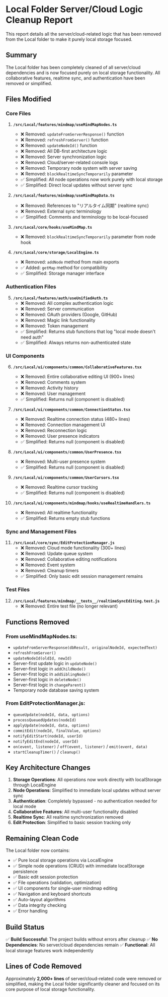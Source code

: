 # Local Folder Server/Cloud Logic Cleanup Report

This report details all the server/cloud-related logic that has been removed from the Local folder to make it purely local storage focused.

## Summary
The Local folder has been completely cleaned of all server/cloud dependencies and is now focused purely on local storage functionality. All collaborative features, realtime sync, and authentication have been removed or simplified.

## Files Modified

### Core Files

1. **`/src/Local/features/mindmap/useMindMapNodes.ts`**
   - ❌ Removed: `updateFromServerResponse()` function
   - ❌ Removed: `refreshFromServer()` function  
   - ❌ Removed: `updateNodeId()` function
   - ❌ Removed: All DB-first architecture logic
   - ❌ Removed: Server synchronization logic
   - ❌ Removed: Cloud/server-related console logs
   - ❌ Removed: Temporary node system with server saving
   - ❌ Removed: `blockRealtimeSyncTemporarily` parameter
   - ✅ Simplified: All node operations now work purely with local storage
   - ✅ Simplified: Direct local updates without server sync

2. **`/src/Local/features/mindmap/useMindMapData.ts`**
   - ❌ Removed: References to "リアルタイム同期" (realtime sync)
   - ❌ Removed: External sync terminology
   - ✅ Simplified: Comments and terminology to be local-focused

3. **`/src/Local/core/hooks/useMindMap.ts`**
   - ❌ Removed: `blockRealtimeSyncTemporarily` parameter from node hook

4. **`/src/Local/core/storage/LocalEngine.ts`**
   - ❌ Removed: `addNode` method from main exports
   - ✅ Added: `getMap` method for compatibility
   - ✅ Simplified: Storage manager interface

### Authentication Files

5. **`/src/Local/features/auth/useUnifiedAuth.ts`**
   - ❌ Removed: All complex authentication logic
   - ❌ Removed: Server communication
   - ❌ Removed: OAuth providers (Google, GitHub)
   - ❌ Removed: Magic link functionality
   - ❌ Removed: Token management
   - ✅ Simplified: Returns stub functions that log "local mode doesn't need auth"
   - ✅ Simplified: Always returns non-authenticated state

### UI Components

6. **`/src/Local/ui/components/common/CollaborativeFeatures.tsx`**
   - ❌ Removed: Entire collaborative editing UI (900+ lines)
   - ❌ Removed: Comments system
   - ❌ Removed: Activity history
   - ❌ Removed: User management
   - ✅ Simplified: Returns null (component is disabled)

7. **`/src/Local/ui/components/common/ConnectionStatus.tsx`**
   - ❌ Removed: Realtime connection status (480+ lines)
   - ❌ Removed: Connection management UI
   - ❌ Removed: Reconnection logic
   - ❌ Removed: User presence indicators
   - ✅ Simplified: Returns null (component is disabled)

8. **`/src/Local/ui/components/common/UserPresence.tsx`**
   - ❌ Removed: Multi-user presence system
   - ✅ Simplified: Returns null (component is disabled)

9. **`/src/Local/ui/components/common/UserCursors.tsx`**
   - ❌ Removed: Realtime cursor tracking
   - ✅ Simplified: Returns null (component is disabled)

10. **`/src/Local/ui/components/mindmap/hooks/useRealtimeHandlers.ts`**
    - ❌ Removed: All realtime functionality
    - ✅ Simplified: Returns empty stub functions

### Sync and Management Files

11. **`/src/Local/core/sync/EditProtectionManager.js`**
    - ❌ Removed: Cloud mode functionality (300+ lines)
    - ❌ Removed: Update queue system
    - ❌ Removed: Collaborative editing notifications
    - ❌ Removed: Event system
    - ❌ Removed: Cleanup timers
    - ✅ Simplified: Only basic edit session management remains

### Test Files

12. **`/src/Local/features/mindmap/__tests__/realtimeSyncEditing.test.js`**
    - ❌ Removed: Entire test file (no longer relevant)

## Functions Removed

### From useMindMapNodes.ts:
- `updateFromServerResponse(dbResult, originalNodeId, expectedText)`
- `refreshFromServer()`
- `updateNodeId(oldId, newId)`
- Server-first update logic in `updateNode()`
- Server-first logic in `addChildNode()`
- Server-first logic in `addSiblingNode()`
- Server-first logic in `deleteNode()`
- Server-first logic in `changeParent()`
- Temporary node database saving system

### From EditProtectionManager.js:
- `queueUpdate(nodeId, data, options)`
- `processQueuedUpdates(nodeId)`
- `applyUpdate(nodeId, data, options)`
- `commitEdit(nodeId, finalValue, options)`
- `notifyEditStart(nodeId, userId)`
- `notifyEditEnd(nodeId, userId)`
- `on(event, listener)` / `off(event, listener)` / `emit(event, data)`
- `startCleanupTimer()` / `cleanup()`

## Key Architecture Changes

1. **Storage Operations**: All operations now work directly with localStorage through LocalEngine
2. **Node Operations**: Simplified to immediate local updates without server sync
3. **Authentication**: Completely bypassed - no authentication needed for local mode
4. **Collaborative Features**: All multi-user functionality disabled
5. **Realtime Sync**: All realtime synchronization removed
6. **Edit Protection**: Simplified to basic session tracking only

## Remaining Clean Code

The Local folder now contains:
- ✅ Pure local storage operations via LocalEngine
- ✅ Simple node operations (CRUD) with immediate localStorage persistence
- ✅ Basic edit session protection
- ✅ File operations (validation, optimization)
- ✅ UI components for single-user mindmap editing
- ✅ Navigation and keyboard shortcuts
- ✅ Auto-layout algorithms
- ✅ Data integrity checking
- ✅ Error handling

## Build Status

✅ **Build Successful**: The project builds without errors after cleanup
✅ **No Dependencies**: No server/cloud dependencies remain
✅ **Functional**: All local storage features work independently

## Lines of Code Removed

Approximately **2,000+ lines** of server/cloud-related code were removed or simplified, making the Local folder significantly cleaner and focused on its core purpose of local storage functionality.